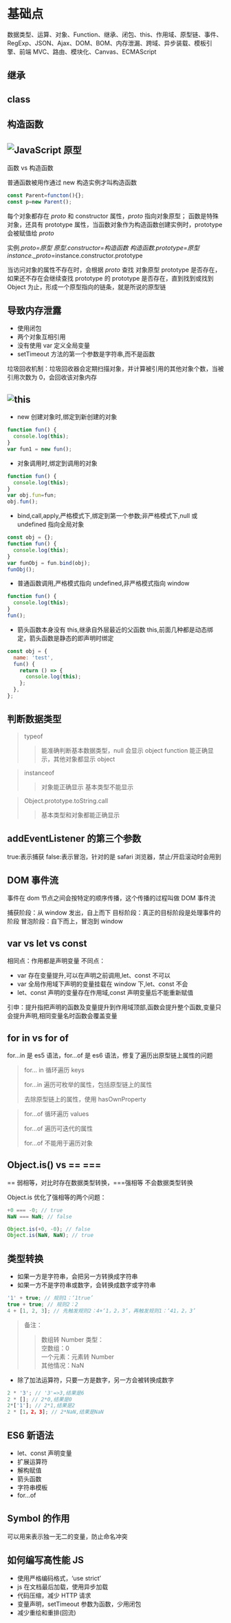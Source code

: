 <!--
 * @Author: your name
 * @Date: 2021-06-11 10:52:55
 * @LastEditTime: 2021-07-27 14:56:50
 * @LastEditors: Please set LastEditors
 * @Description: In User Settings Edit
 * @FilePath: \vue-note\ES6\base.md
-->

# 基础点

数据类型、运算、对象、Function、继承、闭包、this、作用域、原型链、事件、RegExp、JSON、Ajax、DOM、BOM、内存泄漏、跨域、异步装载、模板引擎、前端 MVC、路由、模块化、Canvas、ECMAScript

## 继承

## class

## 构造函数

## ![JavaScript 原型](./../img/proto.png)

函数 vs 构造函数

普通函数被用作通过 new 构造实例才叫构造函数

```js
const Parent=functon(){};
const p=new Parent();
```

每个对象都存在 _proto_ 和 constructor 属性，_proto_ 指向对象原型；
函数是特殊对象，还具有 prototype 属性，当函数对象作为构造函数创建实例时，prototype 会被赋值给 _proto_

实例._proto=原型
原型.constructor=构造函数
构造函数.prototype=原型
instance.\_proto_=instance.constructor.prototype

当访问对象的属性不存在时，会根据 _proto_ 查找 对象原型 prototype 是否存在，如果还不存在会继续查找 prototype 的 prototype 是否存在，直到找到或找到 Object 为止，形成一个原型指向的链条，就是所说的原型链

## 导致内存泄露

- 使用闭包
- 两个对象互相引用
- 没有使用 var 定义全局变量
- setTimeout 方法的第一个参数是字符串,而不是函数

垃圾回收机制：垃圾回收器会定期扫描对象，并计算被引用的其他对象个数，当被引用次数为 0，会回收该对象内存

## ![this](./../img/this.png)

- new 创建对象时,绑定到新创建的对象

```js
function fun() {
  console.log(this);
}
var fun1 = new fun();
```

- 对象调用时,绑定到调用的对象

```js
function fun() {
  console.log(this);
}
var obj.fun=fun;
obj.fun();
```

- bind,call,apply,严格模式下,绑定到第一个参数;非严格模式下,null 或 undefined 指向全局对象

```js
const obj = {};
function fun() {
  console.log(this);
}
var funObj = fun.bind(obj);
funObj();
```

- 普通函数调用,严格模式指向 undefined,非严格模式指向 window

```js
function fun() {
  console.log(this);
}
fun();
```

- 箭头函数本身没有 this,继承自外层最近的父函数 this,前面几种都是动态绑定，箭头函数是静态的即声明时绑定

```js
const obj = {
  name: 'test',
  fun() {
    return () => {
      console.log(this);
    };
  },
};
```

## 判断数据类型

> typeof
>
> > 能准确判断基本数据类型，null 会显示 object
> > function 能正确显示，其他对象都显示 object

> instanceof
>
> > 对象能正确显示
> > 基本类型不能显示

> Object.prototype.toString.call
>
> > 基本类型和对象都能正确显示

## addEventListener 的第三个参数

true:表示捕获 false:表示冒泡，针对的是 safari 浏览器，禁止/开启滚动时会用到

## DOM 事件流

事件在 dom 节点之间会按特定的顺序传播，这个传播的过程叫做 DOM 事件流

捕获阶段：从 window 发出，自上而下
目标阶段：真正的目标阶段是处理事件的阶段
冒泡阶段：自下而上，冒泡到 window

## var vs let vs const

相同点：作用都是声明变量
不同点：

- var 存在变量提升,可以在声明之前调用,let、const 不可以
- var 全局作用域下声明的变量挂载在 window 下,let、const 不会
- let、const 声明的变量存在作用域,const 声明变量后不能重新赋值

引申：提升指把声明的函数及变量提升到作用域顶部,函数会提升整个函数,变量只会提升声明,相同变量名时函数会覆盖变量

## for in vs for of

for...in 是 es5 语法，for...of 是 es6 语法，修复了遍历出原型链上属性的问题

> for... in 循环遍历 keys
>
> for...in 遍历可枚举的属性，包括原型链上的属性
>
> 去除原型链上的属性，使用 hasOwnProperty

> for...of 循环遍历 values
>
> for...of 遍历可迭代的属性
>
> for...of 不能用于遍历对象

## Object.is() vs == ===

== 弱相等，对比时存在数据类型转换，===强相等 不会数据类型转换

Object.is 优化了强相等的两个问题：

```js
+0 === -0; // true
NaN === NaN; // false

Object.is(+0, -0); // false
Object.is(NaN, NaN); // true
```

## 类型转换

- 如果一方是字符串，会把另一方转换成字符串
- 如果一方不是字符串或数字，会转换成数字或字符串

```js
'1' + true; // 规则1：‘1true’
true + true; // 规则2：2
4 + [1, 2, 3]; // 先触发规则2：4+‘1，2，3’，再触发规则1：‘41，2，3’
```

> 备注：
>
> > 数组转 Number 类型：</br>
> > 空数组：0</br>
> > 一个元素：元素转 Number</br>
> > 其他情况：NaN

- 除了加法运算符，只要一方是数字，另一方会被转换成数字

```js
2 * '3'; // '3'=>3,结果是6
2 * []; // 2*0,结果是0
2*['1']; // 2*1,结果是2
2 * [1，2，3]; // 2*NaN,结果是NaN
```

## ES6 新语法

- let、const 声明变量
- 扩展运算符
- 解构赋值
- 箭头函数
- 字符串模板
- for...of

## Symbol 的作用

可以用来表示独一无二的变量，防止命名冲突

## 如何编写高性能 JS

- 使用严格编码格式，‘use strict’
- js 在文档最后加载，使用异步加载
- 代码压缩，减少 HTTP 请求
- 变量声明，setTimeout 参数为函数，少用闭包
- 减少重绘和重排(回流)
